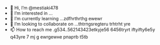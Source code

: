  - 👋 Hi, I’m @mestiaki478
- 👀 I’m interested in ...
- 🌱 I’m currently learning ...zdfhrthrthg ewewr
- 💞️ I’m looking to collaborate on ...thtrпgsregteru trhtrht yre
- 📫 How to reach me .g534..562143423etkyje56  6456tryrt iftyifty6e5y q43yre
7 mj g ewrgewне рпартb t5tb
<!---u67t uykuuy khjghbjkl
mestiaki478/mestiaki478 is a ✨ special ✨ repository because its `README.md` (this file) appears on your GitHub profile.
You can click the Preview link to take a look at your changes.
--->
